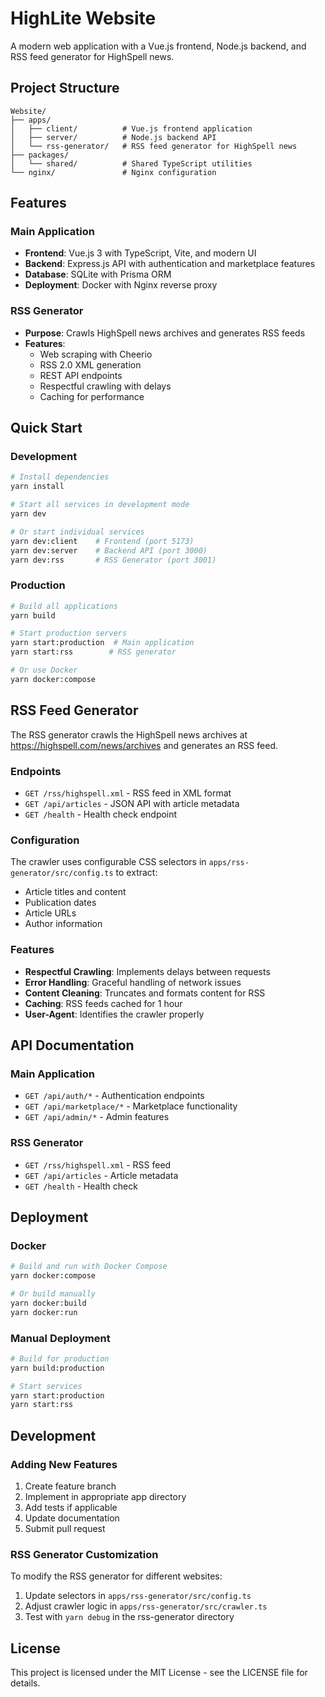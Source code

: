 # HighLite Website

A modern web application with a Vue.js frontend, Node.js backend, and RSS feed generator for HighSpell news.

## Project Structure

```
Website/
├── apps/
│   ├── client/          # Vue.js frontend application
│   ├── server/          # Node.js backend API
│   └── rss-generator/   # RSS feed generator for HighSpell news
├── packages/
│   └── shared/          # Shared TypeScript utilities
└── nginx/               # Nginx configuration
```

## Features

### Main Application
- **Frontend**: Vue.js 3 with TypeScript, Vite, and modern UI
- **Backend**: Express.js API with authentication and marketplace features
- **Database**: SQLite with Prisma ORM
- **Deployment**: Docker with Nginx reverse proxy

### RSS Generator
- **Purpose**: Crawls HighSpell news archives and generates RSS feeds
- **Features**: 
  - Web scraping with Cheerio
  - RSS 2.0 XML generation
  - REST API endpoints
  - Respectful crawling with delays
  - Caching for performance

## Quick Start

### Development
```bash
# Install dependencies
yarn install

# Start all services in development mode
yarn dev

# Or start individual services
yarn dev:client    # Frontend (port 5173)
yarn dev:server    # Backend API (port 3000)
yarn dev:rss       # RSS Generator (port 3001)
```

### Production
```bash
# Build all applications
yarn build

# Start production servers
yarn start:production  # Main application
yarn start:rss        # RSS generator

# Or use Docker
yarn docker:compose
```

## RSS Feed Generator

The RSS generator crawls the HighSpell news archives at https://highspell.com/news/archives and generates an RSS feed.

### Endpoints
- `GET /rss/highspell.xml` - RSS feed in XML format
- `GET /api/articles` - JSON API with article metadata
- `GET /health` - Health check endpoint

### Configuration
The crawler uses configurable CSS selectors in `apps/rss-generator/src/config.ts` to extract:
- Article titles and content
- Publication dates
- Article URLs
- Author information

### Features
- **Respectful Crawling**: Implements delays between requests
- **Error Handling**: Graceful handling of network issues
- **Content Cleaning**: Truncates and formats content for RSS
- **Caching**: RSS feeds cached for 1 hour
- **User-Agent**: Identifies the crawler properly

## API Documentation

### Main Application
- `GET /api/auth/*` - Authentication endpoints
- `GET /api/marketplace/*` - Marketplace functionality
- `GET /api/admin/*` - Admin features

### RSS Generator
- `GET /rss/highspell.xml` - RSS feed
- `GET /api/articles` - Article metadata
- `GET /health` - Health check

## Deployment

### Docker
```bash
# Build and run with Docker Compose
yarn docker:compose

# Or build manually
yarn docker:build
yarn docker:run
```

### Manual Deployment
```bash
# Build for production
yarn build:production

# Start services
yarn start:production
yarn start:rss
```

## Development

### Adding New Features
1. Create feature branch
2. Implement in appropriate app directory
3. Add tests if applicable
4. Update documentation
5. Submit pull request

### RSS Generator Customization
To modify the RSS generator for different websites:
1. Update selectors in `apps/rss-generator/src/config.ts`
2. Adjust crawler logic in `apps/rss-generator/src/crawler.ts`
3. Test with `yarn debug` in the rss-generator directory

## License

This project is licensed under the MIT License - see the LICENSE file for details. 